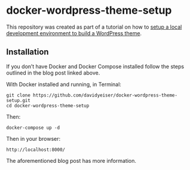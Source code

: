 # docker-wordpress-theme-setup

This repository was created as part of a tutorial on how to [setup a local development environment to build a WordPress theme](https://davidyeiser.com/tutorials/docker-wordpress-theme-setup).

## Installation

If you don’t have Docker and Docker Compose installed follow the steps outlined in the blog post linked above.

With Docker installed and running, in Terminal:

````
git clone https://github.com/davidyeiser/docker-wordpress-theme-setup.git
cd docker-wordpress-theme-setup
````

Then:

````
docker-compose up -d
````

Then in your browser:
````
http://localhost:8000/
````

The aforementioned blog post has more information.
